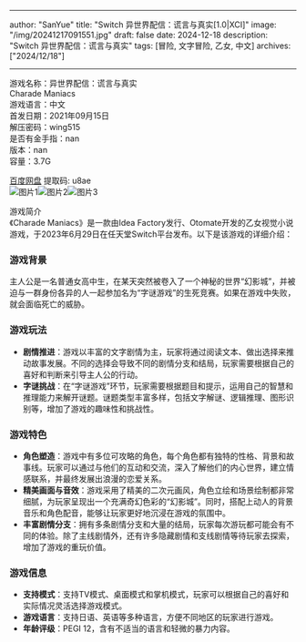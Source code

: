 
---
author: "SanYue"
title: "Switch 异世界配信：谎言与真实[1.0|XCI]"
image: "/img/20241217091551.jpg"
draft: false
date: 2024-12-18
description: "Switch 异世界配信：谎言与真实"
tags: [冒险, 文字冒险, 乙女, 中文]
archives: ["2024/12/18"]

---

游戏名称：异世界配信：谎言与真实   
Charade Maniacs     
游戏语言：中文  
首发日期：2021年09月15日  
解压密码：wing515  
是否有金手指：nan  
版本：nan   
容量：3.7G

[百度网盘](https://pan.baidu.com/s/15J-gKDDcCxELuZ7LVUByGg) 提取码: u8ae  
![图片1](/img/T2uRVc.jpg)![图片2](/img/BHFkN3.jpg)![图片3](/img/QqOENe.jpg)  

游戏简介  
《Charade Maniacs》是一款由Idea Factory发行、Otomate开发的乙女视觉小说游戏，于2023年6月29日在任天堂Switch平台发布。以下是该游戏的详细介绍：

### 游戏背景
主人公是一名普通女高中生，在某天突然被卷入了一个神秘的世界“幻影城”，并被迫与一群身份各异的人一起参加名为“字谜游戏”的生死竞赛。如果在游戏中失败，就会面临死亡的威胁。

### 游戏玩法
- **剧情推进**：游戏以丰富的文字剧情为主，玩家将通过阅读文本、做出选择来推动故事发展。不同的选择会导致不同的剧情分支和结局，玩家需要根据自己的喜好和判断来引导主人公的行动。
- **字谜挑战**：在“字谜游戏”环节，玩家需要根据题目和提示，运用自己的智慧和推理能力来解开谜题。谜题类型丰富多样，包括文字解谜、逻辑推理、图形识别等，增加了游戏的趣味性和挑战性。

### 游戏特色
- **角色塑造**：游戏中有多位可攻略的角色，每个角色都有独特的性格、背景和故事线。玩家可以通过与他们的互动和交流，深入了解他们的内心世界，建立情感联系，并最终发展出浪漫的恋爱关系。
- **精美画面与音效**：游戏采用了精美的二次元画风，角色立绘和场景绘制都非常细腻，为玩家呈现出一个充满奇幻色彩的“幻影城”。同时，搭配上动人的背景音乐和角色配音，能够让玩家更好地沉浸在游戏的氛围中。
- **丰富剧情分支**：拥有多条剧情分支和大量的结局，玩家每次游玩都可能会有不同的体验。除了主线剧情外，还有许多隐藏剧情和支线剧情等待玩家去探索，增加了游戏的重玩价值。

### 游戏信息
- **支持模式**：支持TV模式、桌面模式和掌机模式，玩家可以根据自己的喜好和实际情况灵活选择游戏模式。
- **游戏语言**：支持日语、英语等多种语言，方便不同地区的玩家进行游戏。
- **年龄评级**：PEGI 12，含有不适当的语言和轻微的暴力内容。

 
